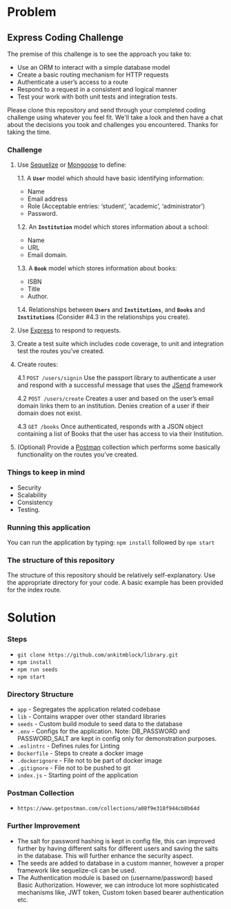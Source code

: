 # Problem

## Express Coding Challenge
The premise of this challenge is to see the approach you take to:
- Use an ORM to interact with a simple database model
- Create a basic routing mechanism for HTTP requests
- Authenticate a user’s access to a route
- Respond to a request in a consistent and logical manner
- Test your work with both unit tests and integration tests.

Please clone this repository and send through your completed coding challenge using whatever you feel fit. We'll take a look and then have a chat about the decisions you took and challenges you encountered. Thanks for taking the time.

### Challenge
1. Use [Sequelize](http://docs.sequelizejs.com/manual/installation/getting-started) or [Mongoose](https://mongoosejs.com/) to define:

   1.1. A **`User`** model which should have basic identifying information:
      - Name
      - Email address
      - Role (Acceptable entries: ‘student’, ‘academic’, ‘administrator’)
      - Password.

   1.2. An **`Institution`** model which stores information about a school:
      - Name
      - URL
      - Email domain.
      
   1.3. A **`Book`** model which stores information about books:
      - ISBN
      - Title
      - Author.
      
   1.4. Relationships between **`Users`** and **`Institutions`**, and **`Books`** and **`Institutions`** (Consider #4.3 in the relationships you create).
2. Use [Express](https://expressjs.com/) to respond to requests.
3. Create a test suite which includes code coverage, to unit and integration test the routes you’ve created.
4. Create routes:

    4.1 `POST /users/signin` Use the passport library to authenticate a user and respond with a successful message that uses the [JSend](https://labs.omniti.com/labs/jsend) framework
    
    4.2 `POST /users/create` Creates a user and based on the user’s email domain links them to an institution. Denies creation of a user if their domain does not exist.
    
    4.3 `GET /books` Once authenticated, responds with a JSON object containing a list of Books that the user has access to via their Institution.
5. (Optional) Provide a [Postman](https://www.getpostman.com/) collection which performs some basically functionality on the routes you've created.

### Things to keep in mind
- Security
- Scalability
- Consistency
- Testing.

### Running this application
You can run the application by typing:
`npm install` followed by `npm start` 

### The structure of this repository
The structure of this repository should be relatively self-explanatory. 
Use the appropriate directory for your code. A basic example has been provided for the index route.

# Solution

### Steps
- `git clone https://github.com/ankitmblock/library.git`
- `npm install`
- `npm run seeds`
- `npm start`

### Directory Structure
- `app` - Segregates the application related codebase
- `lib` - Contains wrapper over other standard libraries
- `seeds` - Custom build module to seed data to the database
- `.env` - Configs for the application. Note: DB_PASSWORD and PASSWORD_SALT are kept in config only for demonstration purposes.
- `.eslintrc` - Defines rules for Linting
- `Dockerfile` - Steps to create a docker image
- `.dockerignore` - File not to be part of docker image
- `.gitignore` - File not to be pushed to git
- `index.js` - Starting point of the application

### Postman Collection
- `https://www.getpostman.com/collections/a08f9e318f944cb8b64d`

### Further Improvement
- The salt for password hashing is kept in config file, this can improved further by having different salts for different users and saving the salts in the database. This will further enhance the security aspect.
- The seeds are added to database in a custom manner, however a proper framework like sequelize-cli can be used.
- The Authentication module is based on (username/password) based Basic Authorization. However, we can introduce lot more sophisticated mechanisms like, JWT token, Custom token based bearer authentication etc.
